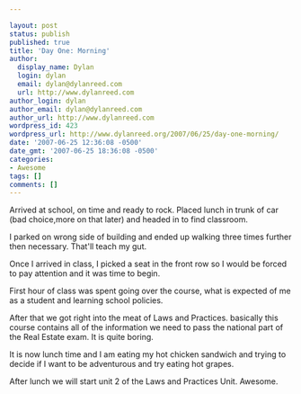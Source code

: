 ```yaml
---

layout: post
status: publish
published: true
title: 'Day One: Morning'
author:
  display_name: Dylan
  login: dylan
  email: dylan@dylanreed.com
  url: http://www.dylanreed.com
author_login: dylan
author_email: dylan@dylanreed.com
author_url: http://www.dylanreed.com
wordpress_id: 423
wordpress_url: http://www.dylanreed.org/2007/06/25/day-one-morning/
date: '2007-06-25 12:36:08 -0500'
date_gmt: '2007-06-25 18:36:08 -0500'
categories:
- Awesome
tags: []
comments: []
---
```


Arrived at school, on time and ready to rock. Placed lunch in trunk of car (bad choice,more on that later) and headed in to find classroom.

I parked on wrong side of building and ended up walking three times further then necessary. That'll teach my gut.

Once I arrived in class, I picked a seat in the front row so I would be forced to pay attention and it was time to begin.

First hour of class was spent going over the course, what is expected of me as a student and learning school policies.

After that we got right into the meat of Laws and Practices. basically this course contains all of the information we need to pass the national part of the Real Estate exam. It is quite boring.

It is now lunch time and I am eating my hot chicken sandwich and trying to decide if I want to be adventurous and try eating hot grapes.

After lunch we will start unit 2 of the Laws and Practices Unit. Awesome.
